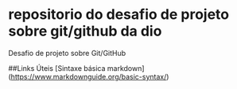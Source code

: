 # repositorio do desafio  de projeto  sobre git/github da dio
Desafio de projeto sobre Git/GitHub 

##Links Úteis
[Sintaxe básica markdown] (https://www.markdownguide.org/basic-syntax/)
